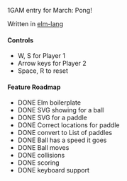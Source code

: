 1GAM entry for March: Pong!

Written in [elm-lang](http://www.elm-lang.org)

#### Controls
- W, S for Player 1
- Arrow keys for Player 2
- Space, R to reset

#### Feature Roadmap
- DONE Elm boilerplate
- DONE SVG showing for a ball
- DONE SVG for a paddle
- DONE Correct locations for paddle
- DONE convert to List of paddles
- DONE Ball has a speed it goes
- DONE Ball moves
- DONE collisions
- DONE scoring
- DONE keyboard support
